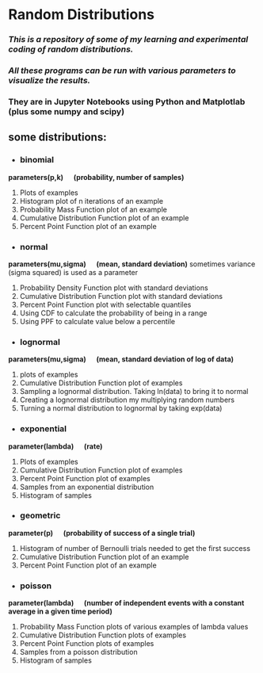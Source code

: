 # Random Distributions

### *This is a repository of some of my learning and experimental coding of random distributions.*
### *All these programs can be run with various parameters to visualize the results.*
### They are in Jupyter Notebooks using Python and Matplotlab (plus some numpy and scipy)


## some distributions:

- ### binomial
**parameters(p,k)  &emsp;  (probability, number of samples)**
1. Plots of examples
2. Histogram plot of n iterations of an example
3. Probability Mass Function plot of an example
4. Cumulative Distribution Function plot of an example
5. Percent Point Function plot of an example


- ### normal
**parameters(mu,sigma)  &emsp;  (mean, standard deviation)**
sometimes variance (sigma squared) is used as a parameter
1. Probability Density Function plot with standard deviations
2. Cumulative Distribution Function plot with standard deviations
3. Percent Point Function plot with selectable quantiles
4. Using CDF to calculate the probability of being in a range
5. Using PPF to calculate value below a percentile


- ### lognormal
**parameters(mu,sigma)  &emsp;  (mean, standard deviation of log of data)**
1. plots of examples
2. Cumulative Distribution Function plot of examples
3. Sampling a lognormal distribution. Taking ln(data) to bring it to normal
4. Creating a lognormal distribution my multiplying random numbers
5. Turning a normal distribution to lognormal by taking exp(data)

- ### exponential
 **parameter(lambda)  &emsp;  (rate)**
1. Plots of examples
2. Cumulative Distribution Function plot of examples
3. Percent Point Function plot of examples
4. Samples from an exponential distribution
5. Histogram of samples


- ### geometric
**parameter(p)  &emsp;  (probability of success of a single trial)**
1. Histogram of number of Bernoulli trials needed to get the first success
2. Cumulative Distribution Function plot of an example
3. Percent Point Function plot of an example


- ### poisson
**parameter(lambda)  &emsp;  (number of independent events with a constant average in a given time period)**
1. Probability Mass Function plots of various examples of lambda values
2. Cumulative Distribution Function plots of examples
3. Percent Point Function plots of examples
4. Samples from a poisson distribution
5. Histogram of samples
